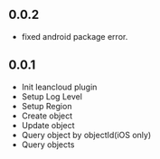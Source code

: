 ## 0.0.2

* fixed android package error.

## 0.0.1

* Init leancloud plugin
* Setup Log Level
* Setup Region
* Create object
* Update object
* Query object by objectId(iOS only)
* Query objects
